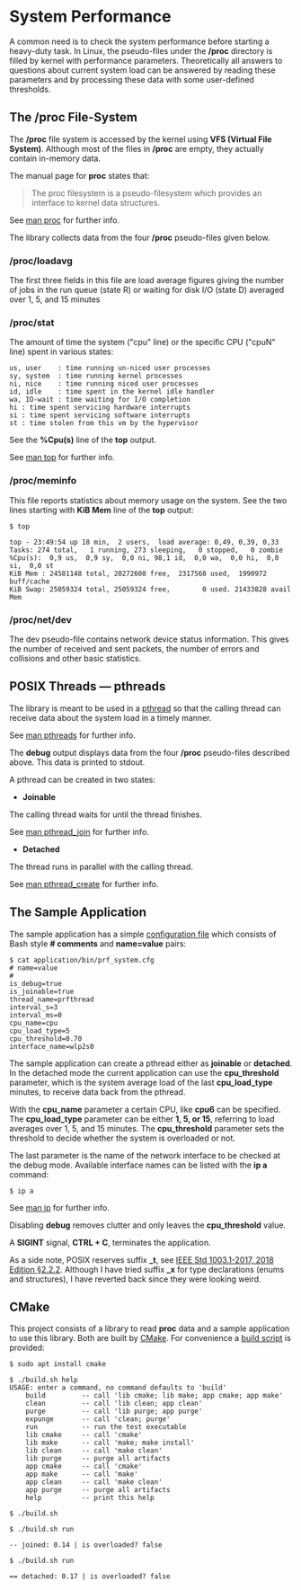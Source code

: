 # System Performance

A common need is to check the system performance before starting a heavy-duty task. In Linux, the pseudo-files under the **/proc** directory is filled by kernel with performance parameters. Theoretically all answers to questions about current system load can be answered by reading these parameters and by processing  these data with some user-defined thresholds.

## The /proc File-System
The **/proc** file system is accessed by the kernel using **VFS (Virtual File System)**. Although most of the files in **/proc** are empty, they actually contain in-memory data.

The manual page for **proc** states that:

> The proc filesystem is a pseudo-filesystem which provides an interface to kernel data structures.

See [man proc](http://man7.org/linux/man-pages/man5/proc.5.html) for further info.

The library collects data from the four **/proc** pseudo-files given below.

### /proc/loadavg
The first three fields in this file are load average figures giving the number of jobs in the run queue (state R) or waiting for disk I/O (state D) averaged over 1, 5, and 15 minutes

### /proc/stat
The amount of time the system ("cpu" line) or the specific CPU ("cpuN" line) spent in various states:

```
us, user    : time running un-niced user processes
sy, system  : time running kernel processes
ni, nice    : time running niced user processes
id, idle    : time spent in the kernel idle handler
wa, IO-wait : time waiting for I/O completion
hi : time spent servicing hardware interrupts
si : time spent servicing software interrupts
st : time stolen from this vm by the hypervisor
```

See the **%Cpu(s)** line of the **top** output.

See [man top](http://man7.org/linux/man-pages/man1/top.1.html) for further info.

### /proc/meminfo
This file reports statistics about memory usage on the system.
See the two lines starting with **KiB Mem** line of the **top** output:

```
$ top

top - 23:49:54 up 18 min,  2 users,  load average: 0,49, 0,39, 0,33
Tasks: 274 total,   1 running, 273 sleeping,   0 stopped,   0 zombie
%Cpu(s):  0,9 us,  0,9 sy,  0,0 ni, 98,1 id,  0,0 wa,  0,0 hi,  0,0 si,  0,0 st
KiB Mem : 24581148 total, 20272608 free,  2317568 used,  1990972 buff/cache
KiB Swap: 25059324 total, 25059324 free,        0 used. 21433828 avail Mem
```

### /proc/net/dev
The dev pseudo-file contains network device status information.  This gives the number of received and sent packets, the number of errors and collisions and other basic statistics.

## POSIX Threads &mdash; pthreads

The library is meant to be used in a [pthread](https://en.wikipedia.org/wiki/POSIX_Threads) so that the calling thread can receive data about the system load in a timely manner.

See [man pthreads](http://man7.org/linux/man-pages/man7/pthreads.7.html) for further info.

The **debug** output displays data from the four **/proc** pseudo-files described above. This data is printed to stdout.

A pthread can be created in two states:

* **Joinable**

The calling thread waits for until the thread finishes.

See [man pthread_join](http://man7.org/linux/man-pages/man3/pthread_join.3.html) for further info.

* **Detached**

The thread runs in parallel with the calling thread.

See [man pthread_create](http://man7.org/linux/man-pages/man3/pthread_create.3.html) for further info.


## The Sample Application

The sample application has a simple [configuration file](./application/bin/prf_system.cfg) which consists of Bash style **# comments** and **name=value** pairs:

```
$ cat application/bin/prf_system.cfg
# name=value
#
is_debug=true
is_joinable=true
thread_name=prfthread
interval_s=3
interval_ms=0
cpu_name=cpu
cpu_load_type=5
cpu_threshold=0.70
interface_name=wlp2s0
```
The sample application can create a pthread either as **joinable** or **detached**. In the detached mode the current application can use the **cpu_threshold** parameter, which is the system average load of the last **cpu_load_type** minutes,  to receive data back from the pthread.

With the **cpu_name** parameter a certain CPU, like **cpu6** can be specified. The **cpu_load_type** parameter can be either **1, 5, or 15**, referring to load averages over 1, 5, and 15 minutes. The **cpu_threshold** parameter sets the threshold to decide whether the system is overloaded or not.

The last parameter is the name of the network interface to be checked at the debug mode. Available interface names can be listed with the **ip a** command:

```
$ ip a
```

See [man ip](http://man7.org/linux/man-pages/man8/ip.8.html) for further info.

Disabling **debug** removes clutter and only leaves the **cpu_threshold** value.

A **SIGINT** signal, **CTRL + C**, terminates the application.

As a side note, POSIX reserves suffix **_t**, see [IEEE Std 1003.1-2017, 2018 Edition §2.2.2](http://pubs.opengroup.org/onlinepubs/9699919799/functions/V2_chap02.html#tag_15_02_02). Although I have tried suffix **_x** for type declarations (enums and structures), I have reverted back since they were looking weird.

## CMake

This project consists of a library to read **proc** data and a sample application to use this library. Both are built by [CMake](https://cmake.org/). For convenience a [build script](./build.sh) is provided:

```
$ sudo apt install cmake

$ ./build.sh help
USAGE: enter a command, no command defaults to 'build'
    build         -- call 'lib cmake; lib make; app cmake; app make'
    clean         -- call 'lib clean; app clean'
    purge         -- call 'lib purge; app purge'
    expunge       -- call 'clean; purge'
    run           -- run the test executable
    lib cmake     -- call 'cmake'
    lib make      -- call 'make; make install'
    lib clean     -- call 'make clean'
    lib purge     -- purge all artifacts
    app cmake     -- call 'cmake'
    app make      -- call 'make'
    app clean     -- call 'make clean'
    app purge     -- purge all artifacts
    help          -- print this help

$ ./build.sh

$ ./build.sh run

-- joined: 0.14 | is overloaded? false

$ ./build.sh run

== detached: 0.17 | is overloaded? false
```





